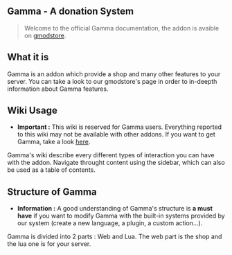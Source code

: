 ## Gamma - A donation System

> Welcome to the official Gamma documentation, the addon is avaible on [gmodstore](https://gmodstore.com).

## What it is

Gamma is an addon which provide a shop and many other features to your server. You can take a look to our gmodstore's page in order to in-deepth information about Gamma features.

## Wiki Usage

 - **Important :** This wiki is reserved for Gamma users. Everything reported to this wiki may not be available with other addons.  If you want to get Gamma, take a look [here](https://gmodstore.com).

Gamma's wiki describe every different types of interaction you can have with the addon. Navigate throught content using the sidebar, which can also be used as a table of contents.

## Structure of Gamma

-  **Information :** A good understanding of Gamma's structure is **a must have** if you want to modify Gamma with the built-in systems provided by our system (create a new language, a plugin, a custom action...).

Gamma is divided into 2 parts : Web and Lua. The web part is the shop and the lua one is for your server.
